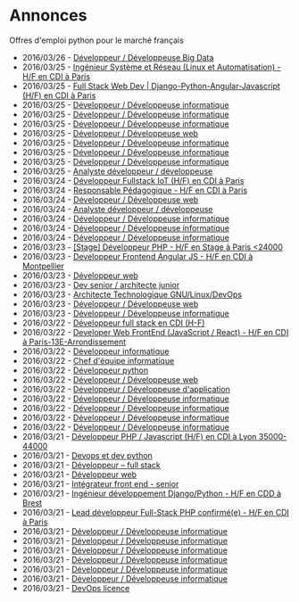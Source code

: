 # Annonces

Offres d'emploi python pour le marché français

* 2016/03/26 - [Développeur / Développeuse Big Data](http://pyjobs.fr/job/1563/developpeur-developpeuse-big-data "Développeur / Développeuse Big Data")
* 2016/03/25 - [Ingénieur Système et Réseau (Linux et Automatisation) - H/F en CDI à Paris](http://pyjobs.fr/job/1554/ingenieur-systeme-et-reseau-linux-et-automatisation-h-f-en-cdi-a-paris "Ingénieur Système et Réseau (Linux et Automatisation) - H/F en CDI à Paris")
* 2016/03/25 - [Full Stack Web Dev | Django-Python-Angular-Javascript (H/F) en CDI à Paris](http://pyjobs.fr/job/1553/full-stack-web-dev-django-python-angular-javascript-h-f-en-cdi-a-paris "Full Stack Web Dev | Django-Python-Angular-Javascript (H/F) en CDI à Paris")
* 2016/03/25 - [Développeur / Développeuse informatique](http://pyjobs.fr/job/1556/developpeur-developpeuse-informatique "Développeur / Développeuse informatique")
* 2016/03/25 - [Développeur / Développeuse informatique](http://pyjobs.fr/job/1555/developpeur-developpeuse-informatique "Développeur / Développeuse informatique")
* 2016/03/25 - [Développeur / Développeuse informatique](http://pyjobs.fr/job/1558/developpeur-developpeuse-informatique "Développeur / Développeuse informatique")
* 2016/03/25 - [Développeur / Développeuse web](http://pyjobs.fr/job/1557/developpeur-developpeuse-web "Développeur / Développeuse web")
* 2016/03/25 - [Développeur / Développeuse informatique](http://pyjobs.fr/job/1561/developpeur-developpeuse-informatique "Développeur / Développeuse informatique")
* 2016/03/25 - [Développeur / Développeuse informatique](http://pyjobs.fr/job/1562/developpeur-developpeuse-informatique "Développeur / Développeuse informatique")
* 2016/03/25 - [Développeur / Développeuse informatique](http://pyjobs.fr/job/1560/developpeur-developpeuse-informatique "Développeur / Développeuse informatique")
* 2016/03/25 - [Analyste développeur / développeuse](http://pyjobs.fr/job/1559/analyste-developpeur-developpeuse "Analyste développeur / développeuse")
* 2016/03/24 - [Développeur Fullstack IoT (H/F) en CDI à Paris](http://pyjobs.fr/job/1546/developpeur-fullstack-iot-h-f-en-cdi-a-paris "Développeur Fullstack IoT (H/F) en CDI à Paris")
* 2016/03/24 - [Responsable Pédagogique - H/F en CDI à Paris](http://pyjobs.fr/job/1543/responsable-pedagogique-h-f-en-cdi-a-paris "Responsable Pédagogique - H/F en CDI à Paris")
* 2016/03/24 - [Développeur / Développeuse web](http://pyjobs.fr/job/1552/developpeur-developpeuse-web "Développeur / Développeuse web")
* 2016/03/24 - [Analyste développeur / développeuse](http://pyjobs.fr/job/1548/analyste-developpeur-developpeuse "Analyste développeur / développeuse")
* 2016/03/24 - [Développeur / Développeuse informatique](http://pyjobs.fr/job/1551/developpeur-developpeuse-informatique "Développeur / Développeuse informatique")
* 2016/03/24 - [Développeur / Développeuse informatique](http://pyjobs.fr/job/1549/developpeur-developpeuse-informatique "Développeur / Développeuse informatique")
* 2016/03/24 - [Développeur / Développeuse informatique](http://pyjobs.fr/job/1550/developpeur-developpeuse-informatique "Développeur / Développeuse informatique")
* 2016/03/23 - [[Stage] Développeur PHP - H/F en Stage à Paris <24000](http://pyjobs.fr/job/1537/stage-developpeur-php-h-f-en-stage-a-paris-24000 "[Stage] Développeur PHP - H/F en Stage à Paris <24000")
* 2016/03/23 - [Developpeur Frontend Angular JS - H/F en CDI à Montpellier](http://pyjobs.fr/job/1534/developpeur-frontend-angular-js-h-f-en-cdi-a-montpellier "Developpeur Frontend Angular JS - H/F en CDI à Montpellier")
* 2016/03/23 - [Développeur web](http://pyjobs.fr/job/1531/developpeur-web "Développeur web")
* 2016/03/23 - [Dev senior / architecte junior](http://pyjobs.fr/job/1532/dev-senior-architecte-junior "Dev senior / architecte junior")
* 2016/03/23 - [Architecte Technologique GNU/Linux/DevOps](http://pyjobs.fr/job/1541/architecte-technologique-gnu-linux-devops "Architecte Technologique GNU/Linux/DevOps")
* 2016/03/23 - [Développeur / Développeuse web](http://pyjobs.fr/job/1545/developpeur-developpeuse-web "Développeur / Développeuse web")
* 2016/03/23 - [Développeur / Développeuse informatique](http://pyjobs.fr/job/1544/developpeur-developpeuse-informatique "Développeur / Développeuse informatique")
* 2016/03/22 - [Développeur full stack en CDI (H-F)](http://pyjobs.fr/job/1529/developpeur-full-stack-en-cdi-h-f "Développeur full stack en CDI (H-F)")
* 2016/03/22 - [Developer Web FrontEnd (JavaScript / React) - H/F en CDI à Paris-13E-Arrondissement](http://pyjobs.fr/job/1526/developer-web-frontend-javascript-react-h-f-en-cdi-a-paris-13e-arrondissement "Developer Web FrontEnd (JavaScript / React) - H/F en CDI à Paris-13E-Arrondissement")
* 2016/03/22 - [Développeur informatique](http://pyjobs.fr/job/1523/developpeur-informatique "Développeur informatique")
* 2016/03/22 - [Chef d'équipe informatique](http://pyjobs.fr/job/1524/chef-dequipe-informatique "Chef d'équipe informatique")
* 2016/03/22 - [Développeur python](http://pyjobs.fr/job/1530/developpeur-python "Développeur python")
* 2016/03/22 - [Développeur / Développeuse web](http://pyjobs.fr/job/1542/developpeur-developpeuse-web "Développeur / Développeuse web")
* 2016/03/22 - [Développeur / Développeuse d'application](http://pyjobs.fr/job/1538/developpeur-developpeuse-dapplication "Développeur / Développeuse d'application")
* 2016/03/22 - [Développeur / Développeuse informatique](http://pyjobs.fr/job/1525/developpeur-developpeuse-informatique "Développeur / Développeuse informatique")
* 2016/03/22 - [Développeur / Développeuse informatique](http://pyjobs.fr/job/1540/developpeur-developpeuse-informatique "Développeur / Développeuse informatique")
* 2016/03/22 - [Développeur / Développeuse informatique](http://pyjobs.fr/job/1527/developpeur-developpeuse-informatique "Développeur / Développeuse informatique")
* 2016/03/22 - [Développeur / Développeuse informatique](http://pyjobs.fr/job/1539/developpeur-developpeuse-informatique "Développeur / Développeuse informatique")
* 2016/03/21 - [Développeur PHP / Javascript (H/F) en CDI à Lyon 35000-44000](http://pyjobs.fr/job/1520/developpeur-php-javascript-h-f-en-cdi-a-lyon-35000-44000 "Développeur PHP / Javascript (H/F) en CDI à Lyon 35000-44000")
* 2016/03/21 - [Devops et dev python](http://pyjobs.fr/job/1508/devops-et-dev-python "Devops et dev python")
* 2016/03/21 - [Développeur – full stack](http://pyjobs.fr/job/1511/developpeur-full-stack "Développeur – full stack")
* 2016/03/21 - [Développeur web](http://pyjobs.fr/job/1510/developpeur-web "Développeur web")
* 2016/03/21 - [Intégrateur front end - senior](http://pyjobs.fr/job/1509/integrateur-front-end-senior "Intégrateur front end - senior")
* 2016/03/21 - [Ingénieur développement Django/Python - H/F en CDD à Brest](http://pyjobs.fr/job/1504/ingenieur-developpement-django-python-h-f-en-cdd-a-brest "Ingénieur développement Django/Python - H/F en CDD à Brest")
* 2016/03/21 - [Lead développeur Full-Stack PHP confirmé(e) - H/F en CDI à Paris](http://pyjobs.fr/job/1503/lead-developpeur-full-stack-php-confirme-e-h-f-en-cdi-a-paris "Lead développeur Full-Stack PHP confirmé(e) - H/F en CDI à Paris")
* 2016/03/21 - [Développeur / Développeuse informatique](http://pyjobs.fr/job/1528/developpeur-developpeuse-informatique "Développeur / Développeuse informatique")
* 2016/03/21 - [Développeur / Développeuse informatique](http://pyjobs.fr/job/1533/developpeur-developpeuse-informatique "Développeur / Développeuse informatique")
* 2016/03/21 - [Développeur / Développeuse informatique](http://pyjobs.fr/job/1535/developpeur-developpeuse-informatique "Développeur / Développeuse informatique")
* 2016/03/21 - [Développeur / Développeuse informatique](http://pyjobs.fr/job/1536/developpeur-developpeuse-informatique "Développeur / Développeuse informatique")
* 2016/03/21 - [Développeur / Développeuse informatique](http://pyjobs.fr/job/1512/developpeur-developpeuse-informatique "Développeur / Développeuse informatique")
* 2016/03/21 - [Développeur / Développeuse informatique](http://pyjobs.fr/job/1507/developpeur-developpeuse-informatique "Développeur / Développeuse informatique")
* 2016/03/21 - [DevOps licence](http://pyjobs.fr/job/1519/devops-licence "DevOps licence")

